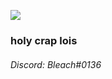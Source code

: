 ![](https://raw.githubusercontent.com/BleachDrinker420/BleachDrinker420/main/60e5c009d2da4.gif) [](https://komarev.com/ghpvc/?username=bleachdrinker420&style=flat-square)
### holy crap lois
###### Discord: Bleach#0136
